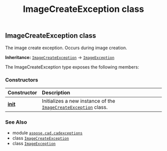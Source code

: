 ﻿---
title: ImageCreateException class
second_title: Aspose.CAD for Python via .NET API References
description: 
type: docs
weight: 40
url: /python-net/aspose.cad.cadexceptions/imagecreateexception/
is_root: false
---

## ImageCreateException class

The image create exception. Occurs during image creation.



**Inheritance:** [`ImageCreateException`](/cad/python-net/aspose.cad.cadexceptions/imagecreateexception) → 
[`ImageException`](/cad/python-net/aspose.cad.cadexceptions/imageexception)



The ImageCreateException type exposes the following members:

### Constructors
| Constructor | Description |
| :- | :- |
| [__init__](/cad/python-net/aspose.cad.cadexceptions/imagecreateexception/__init__/#str) | Initializes a new instance of the [`ImageCreateException`](/cad/python-net/aspose.cad.cadexceptions/imagecreateexception) class. |



### See Also
* module [`aspose.cad.cadexceptions`](..)
* class [`ImageCreateException`](/cad/python-net/aspose.cad.cadexceptions/imagecreateexception)
* class [`ImageException`](/cad/python-net/aspose.cad.cadexceptions/imageexception)
